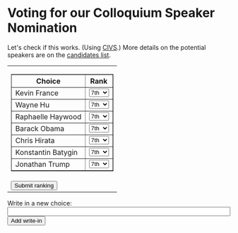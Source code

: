 # Voting for our Colloquium Speaker Nomination

Let's check if this works. (Using [CIVS](https://civs.cs.cornell.edu).)
More details on the potential speakers are on the [candidates list](https://docs.google.com/spreadsheets/d/1eRnfo5ssbdIazffjbIzeNVnTnrZuNAsCBrjw_GarllY/edit#gid=0).

<form method="post"
      action="http://civs.cs.cornell.edu/cgi-bin/vote.pl"
      enctype="multipart/form-data"
      name="CastVote">
<input type="hidden" name="key" value="46710757d6c298f2"  /><input type="hidden" name="key" value="46710757d6c298f2"  />
<input type="hidden" name="id" value="E_66578263be82d575"  /><input type="hidden" name="id" value="E_66578263be82d575"  />
<input type="hidden" name="akey" value="66d3c1d467803eac"  />
<table class="form" id="ballot" border="0" cellpadding="5" cellspacing="0"><tr><td>
<table cellpadding="5px" cellspacing="0" border="1" id="preftable">
    <tr class="heading">
	    <th> Choice </th><th>Rank</th></tr>
<tr onclick="select_row(this, event.shiftKey||event.ctrlKey);"><td class="choice">Kevin France</td>
<td><select size="1" name="C4" onchange="sort_rows()">
  <option value="1" label="1st" >1st</option>
  <option value="2" label="2nd" >2nd</option>
  <option value="3" label="3rd" >3rd</option>
  <option value="4" label="4th" >4th</option>
  <option value="5" label="5th" >5th</option>
  <option value="6" label="6th" >6th</option>
  <option value="7" label="7th"  selected="selected">7th</option>
</select></td>
</tr>
<tr onclick="select_row(this, event.shiftKey||event.ctrlKey);"><td class="choice">Wayne Hu</td>
<td><select size="1" name="C5" onchange="sort_rows()">
  <option value="1" label="1st" >1st</option>
  <option value="2" label="2nd" >2nd</option>
  <option value="3" label="3rd" >3rd</option>
  <option value="4" label="4th" >4th</option>
  <option value="5" label="5th" >5th</option>
  <option value="6" label="6th" >6th</option>
  <option value="7" label="7th"  selected="selected">7th</option>
</select></td>
</tr>
<tr onclick="select_row(this, event.shiftKey||event.ctrlKey);"><td class="choice">Raphaelle Haywood</td>
<td><select size="1" name="C3" onchange="sort_rows()">
  <option value="1" label="1st" >1st</option>
  <option value="2" label="2nd" >2nd</option>
  <option value="3" label="3rd" >3rd</option>
  <option value="4" label="4th" >4th</option>
  <option value="5" label="5th" >5th</option>
  <option value="6" label="6th" >6th</option>
  <option value="7" label="7th"  selected="selected">7th</option>
</select></td>
</tr>
<tr onclick="select_row(this, event.shiftKey||event.ctrlKey);"><td class="choice">Barack Obama</td>
<td><select size="1" name="C6" onchange="sort_rows()">
  <option value="1" label="1st" >1st</option>
  <option value="2" label="2nd" >2nd</option>
  <option value="3" label="3rd" >3rd</option>
  <option value="4" label="4th" >4th</option>
  <option value="5" label="5th" >5th</option>
  <option value="6" label="6th" >6th</option>
  <option value="7" label="7th"  selected="selected">7th</option>
</select></td>
</tr>
<tr onclick="select_row(this, event.shiftKey||event.ctrlKey);"><td class="choice">Chris Hirata</td>
<td><select size="1" name="C0" onchange="sort_rows()">
  <option value="1" label="1st" >1st</option>
  <option value="2" label="2nd" >2nd</option>
  <option value="3" label="3rd" >3rd</option>
  <option value="4" label="4th" >4th</option>
  <option value="5" label="5th" >5th</option>
  <option value="6" label="6th" >6th</option>
  <option value="7" label="7th"  selected="selected">7th</option>
</select></td>
</tr>
<tr onclick="select_row(this, event.shiftKey||event.ctrlKey);"><td class="choice">Konstantin Batygin</td>
<td><select size="1" name="C2" onchange="sort_rows()">
  <option value="1" label="1st" >1st</option>
  <option value="2" label="2nd" >2nd</option>
  <option value="3" label="3rd" >3rd</option>
  <option value="4" label="4th" >4th</option>
  <option value="5" label="5th" >5th</option>
  <option value="6" label="6th" >6th</option>
  <option value="7" label="7th"  selected="selected">7th</option>
</select></td>
</tr>
<tr onclick="select_row(this, event.shiftKey||event.ctrlKey);"><td class="choice">Jonathan Trump</td>
<td><select size="1" name="C1" onchange="sort_rows()">
  <option value="1" label="1st" >1st</option>
  <option value="2" label="2nd" >2nd</option>
  <option value="3" label="3rd" >3rd</option>
  <option value="4" label="4th" >4th</option>
  <option value="5" label="5th" >5th</option>
  <option value="6" label="6th" >6th</option>
  <option value="7" label="7th"  selected="selected">7th</option>
</select></td>
</tr>
</table></td>
</tr>
<tr><td style="height: 100%"><input id="vote" type="submit" value="Submit ranking" name="Vote" /></td></tr>
</table>
</form>

<form method="post"
	    action="http://civs.cs.cornell.edu/cgi-bin/vote.pl"
	    enctype="multipart/form-data"
	    name="AddWritein">
<p>Write in a new choice: 
 <input type="text" size="60" name="writein" /><input type="submit" value="Add write-in" name="AddWritein" /></p>
<input type="hidden" name="key" value="46710757d6c298f2"  /><input type="hidden" name="key" value="46710757d6c298f2"  /><input type="hidden" name="id" value="E_66578263be82d575"  /><input type="hidden" name="id" value="E_66578263be82d575"  /><input type="hidden" name="akey" value="66d3c1d467803eac"  /></form>
<script src="http://ajax.googleapis.com/ajax/libs/jquery/1.4.1/jquery.min.js"></script>
<script src="http://ajax.googleapis.com/ajax/libs/jqueryui/1.7.2/jquery-ui.min.js"></script>
<script src="http://civs.cs.cornell.edu/vote.js"></script>
<script>setup()</script>
